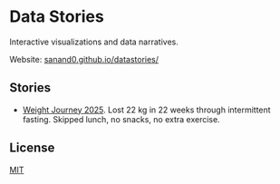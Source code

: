 # Data Stories

Interactive visualizations and data narratives.

Website: [sanand0.github.io/datastories/](https://sanand0.github.io/datastories/)

## Stories

- [Weight Journey 2025](weight-2025-06/). Lost 22 kg in 22 weeks through intermittent fasting. Skipped lunch, no snacks, no extra exercise.

## License

[MIT](LICENSE)
